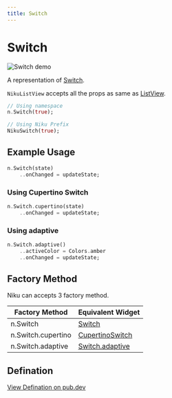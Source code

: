 ```yaml
---
title: Switch
---
```

# Switch
![Switch demo](/widgets/switch.png)

A representation of [Switch](https://material.io/components/switches).

`NikuListView` accepts all the props as same as [ListView](https://api.flutter.dev/flutter/material/Switch-class.html).

```dart
// Using namespace
n.Switch(true);

// Using Niku Prefix
NikuSwitch(true);
```

## Example Usage
```dart
n.Switch(state)
    ..onChanged = updateState;
```

### Using Cupertino Switch
```dart
n.Switch.cupertino(state)
    ..onChanged = updateState;
```

### Using adaptive
```dart
n.Switch.adaptive()
    ..activeColor = Colors.amber
    ..onChanged = updateState;
```

## Factory Method
Niku can accepts 3 factory method.

| Factory Method     | Equivalent Widget   |
|--------------------|---------------------|
| n.Switch           | [Switch](https://api.flutter.dev/flutter/material/Switch/Switch.html) |
| n.Switch.cupertino | [CupertinoSwitch](https://api.flutter.dev/flutter/cupertino/CupertinoSwitch-class.html) |
| n.Switch.adaptive  | [Switch.adaptive](https://api.flutter.dev/flutter/material/Switch/Switch.adaptive.html) |

## Defination
[View Defination on pub.dev](https://pub.dev/documentation/niku/latest/widget_switch/NikuSwitch-class.html)
